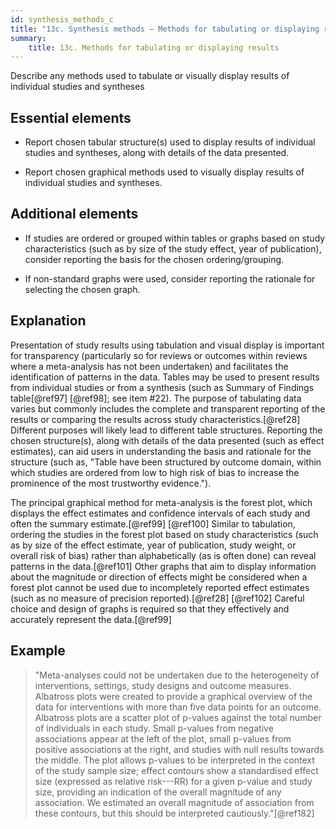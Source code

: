 ```yaml
---
id: synthesis_methods_c
title: "13c. Synthesis methods – Methods for tabulating or displaying results"
summary: 
    title: 13c. Methods for tabulating or displaying results
---
```


Describe any methods used to tabulate or visually display results of individual studies and syntheses

## Essential elements

-   Report chosen tabular structure(s) used to display results of
    individual studies and syntheses, along with details of the data
    presented.

-   Report chosen graphical methods used to visually display results of
    individual studies and syntheses.

## Additional elements

-   If studies are ordered or grouped within tables or graphs based on
    study characteristics (such as by size of the study effect, year of
    publication), consider reporting the basis for the chosen
    ordering/grouping.

-   If non-standard graphs were used, consider reporting the rationale
    for selecting the chosen graph.

## Explanation

Presentation of study results using tabulation and
visual display is important for transparency (particularly so for
reviews or outcomes within reviews where a meta-analysis has not been
undertaken) and facilitates the identification of patterns in the data.
Tables may be used to present results from individual studies or from a
synthesis (such as Summary of Findings table[@ref97] [@ref98]; see item
#22). The purpose of tabulating data varies but commonly includes the
complete and transparent reporting of the results or comparing the
results across study characteristics.[@ref28] Different purposes will
likely lead to different table structures. Reporting the chosen
structure(s), along with details of the data presented (such as effect
estimates), can aid users in understanding the basis and rationale for
the structure (such as, "Table have been structured by outcome domain,
within which studies are ordered from low to high risk of bias to
increase the prominence of the most trustworthy evidence.").

The principal graphical method for meta-analysis is the forest plot,
which displays the effect estimates and confidence intervals of each
study and often the summary estimate.[@ref99] [@ref100] Similar to
tabulation, ordering the studies in the forest plot based on study
characteristics (such as by size of the effect estimate, year of
publication, study weight, or overall risk of bias) rather than
alphabetically (as is often done) can reveal patterns in the
data.[@ref101] Other graphs that aim to display information about the
magnitude or direction of effects might be considered when a forest plot
cannot be used due to incompletely reported effect estimates (such as no
measure of precision reported).[@ref28] [@ref102] Careful choice and
design of graphs is required so that they effectively and accurately
represent the data.[@ref99]

## Example

> "Meta-analyses could not be undertaken due to the heterogeneity of
interventions, settings, study designs and outcome measures. Albatross
plots were created to provide a graphical overview of the data for
interventions with more than five data points for an outcome. Albatross
plots are a scatter plot of p-values against the total number of
individuals in each study. Small p-values from negative associations
appear at the left of the plot, small p-values from positive
associations at the right, and studies with null results towards the
middle. The plot allows p-values to be interpreted in the context of the
study sample size; effect contours show a standardised effect size
(expressed as relative risk---RR) for a given p-value and study size,
providing an indication of the overall magnitude of any association. We
estimated an overall magnitude of association from these contours, but
this should be interpreted cautiously."[@ref182]